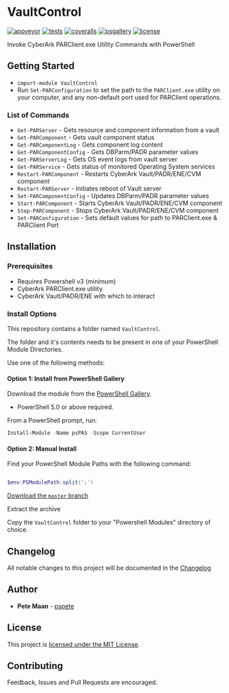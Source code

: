 # VaultControl

[![appveyor][]][av-site]
[![tests][]][tests-site]
[![coveralls][]][cv-site]
[![psgallery][]][ps-site]
[![license][]][license-link]

[appveyor]:https://ci.appveyor.com/api/projects/status/svnyleaaupspfk1q/branch/master?svg=true
[av-site]:https://ci.appveyor.com/project/pspete/vaultcontrol/branch/master
[tests]:https://img.shields.io/appveyor/tests/pspete/vaultcontrol.svg
[tests-site]:https://ci.appveyor.com/project/pspete/vaultcontrol
[coveralls]:https://coveralls.io/repos/github/pspete/VaultControl/badge.svg
[cv-site]:https://coveralls.io/github/pspete/VaultControl
[psgallery]:https://img.shields.io/powershellgallery/v/VaultControl.svg
[ps-site]:https://www.powershellgallery.com/packages/VaultControl
[license]:https://img.shields.io/github/license/pspete/vaultcontrol.svg
[license-link]:https://github.com/pspete/VaultControl/blob/master/LICENSE.md

Invoke CyberArk PARClient.exe Utility Commands with PowerShell

## Getting Started

- `import-module VaultControl`
- Run `Set-PARConfiguration` to set the path to the `PARClient.exe` utility on your computer, and any non-default port used for PARClient operations.

### List of Commands

- `Get-PARServer` - Gets resource and component information from a vault
- `Get-PARComponent` - Gets vault component status
- `Get-PARComponentLog` - Gets component log content
- `Get-PARComponentConfig` - Gets DBParm/PADR parameter values
- `Get-PARServerLog` - Gets OS event logs from vault server
- `Get-PARService` - Gets status of monitored Operating System services
- `Restart-PARComponent` - Restarts CyberArk Vault/PADR/ENE/CVM component
- `Restart-PARServer` - Initiates reboot of Vault server
- `Set-PARComponentConfig` - Updates DBParm/PADR parameter values
- `Start-PARComponent` - Starts CyberArk Vault/PADR/ENE/CVM component
- `Stop-PARComponent` - Stops CyberArk Vault/PADR/ENE/CVM component
- `Set-PARConfiguration` - Sets default values for path to PARClient.exe & PARClient Port

## Installation

### Prerequisites

- Requires Powershell v3 (minimum)
- CyberArk PARClient.exe utility
- CyberArk Vault/PADR/ENE with which to interact

### Install Options

This repository contains a folder named ```VaultControl```.

The folder and it's contents needs to be present in one of your PowerShell Module Directories.

Use one of the following methods:

#### Option 1: Install from PowerShell Gallery

Download the module from the [PowerShell Gallery](https://www.powershellgallery.com/packages/VaultControl/).

- PowerShell 5.0 or above required.

From a PowerShell prompt, run:

````powershell
Install-Module -Name psPAS -Scope CurrentUser
````

#### Option 2: Manual Install

Find your PowerShell Module Paths with the following command:

```powershell

$env:PSModulePath.split(';')

```

[Download the ```master``` branch](https://github.com/pspete/VaultControl/archive/master.zip)

Extract the archive

Copy the ```VaultControl``` folder to your "Powershell Modules" directory of choice.

## Changelog

All notable changes to this project will be documented in the [Changelog](CHANGELOG.md)

## Author

- **Pete Maan** - [pspete](https://github.com/pspete)

## License

This project is [licensed under the MIT License](LICENSE.md).

## Contributing

Feedback, Issues and Pull Requests are encouraged.
